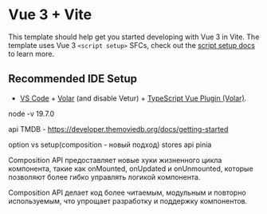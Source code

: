# Vue 3 + Vite

This template should help get you started developing with Vue 3 in Vite. The template uses Vue 3 `<script setup>` SFCs, check out the [script setup docs](https://v3.vuejs.org/api/sfc-script-setup.html#sfc-script-setup) to learn more.

## Recommended IDE Setup

- [VS Code](https://code.visualstudio.com/) + [Volar](https://marketplace.visualstudio.com/items?itemName=Vue.volar) (and disable Vetur) + [TypeScript Vue Plugin (Volar)](https://marketplace.visualstudio.com/items?itemName=Vue.vscode-typescript-vue-plugin).


node -v 19.7.0

api TMDB - https://developer.themoviedb.org/docs/getting-started

option vs setup(composition - новый подход) stores api pinia

Composition API предоставляет новые хуки жизненного цикла компонента, такие как onMounted, onUpdated и onUnmounted, которые позволяют более гибко управлять логикой компонента.

Composition API делает код более читаемым, модульным и повторно используемым, что упрощает разработку и поддержку компонентов.